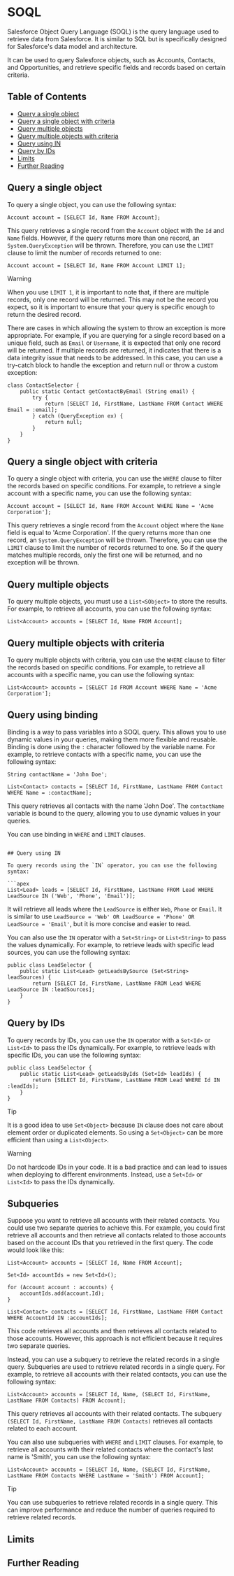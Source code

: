 # SOQL

Salesforce Object Query Language (SOQL) is the query language used to retrieve data from Salesforce. It is similar to SQL but is specifically designed for Salesforce's data model and architecture.

It can be used to query Salesforce objects, such as Accounts, Contacts, and Opportunities, and retrieve specific fields and records based on certain criteria.

## Table of Contents
  - [Query a single object](#query-a-single-object)
  - [Query a single object with criteria](#query-a-single-object-with-criteria)
  - [Query multiple objects](#query-multiple-objects)
  - [Query multiple objects with criteria](#query-multiple-objects-with-criteria)
  - [Query using IN](#query-using-in)
  - [Query by IDs](#query-by-ids)
  - [Limits](#limits)
  - [Further Reading](#further-reading)

## Query a single object

To query a single object, you can use the following syntax:

```apex
Account account = [SELECT Id, Name FROM Account];
```

This query retrieves a single record from the `Account` object with the `Id` and `Name` fields. However, if the query returns more than one record, an `System.QueryException` will be thrown. Therefore, you can use the `LIMIT` clause to limit the number of records returned to one:

```apex
Account account = [SELECT Id, Name FROM Account LIMIT 1];
```
> [!WARNING]
> When you use `LIMIT 1`, it is important to note that, if there are multiple records, only one record will be returned. This may not be the record you expect, so it is important to ensure that your query is specific enough to return the desired record.

There are cases in which allowing the system to throw an exception is more appropriate. For example, if you are querying for a single record based on a unique field, such as `Email` or `Username`, it is expected that only one record will be returned. If multiple records are returned, it indicates that there is a data integrity issue that needs to be addressed. In this case, you can use a try-catch block to handle the exception and return null or throw a custom exception:

```apex
class ContactSelector {
    public static Contact getContactByEmail (String email) {
        try {
            return [SELECT Id, FirstName, LastName FROM Contact WHERE Email = :email];
        } catch (QueryException ex) {
            return null;
        }
    }
}
```

## Query a single object with criteria

To query a single object with criteria, you can use the `WHERE` clause to filter the records based on specific conditions. For example, to retrieve a single account with a specific name, you can use the following syntax:

```apex
Account account = [SELECT Id, Name FROM Account WHERE Name = 'Acme Corporation'];
```

This query retrieves a single record from the `Account` object where the `Name` field is equal to 'Acme Corporation'. If the query returns more than one record, an `System.QueryException` will be thrown. Therefore, you can use the `LIMIT` clause to limit the number of records returned to one. So if the query matches multiple records, only the first one will be returned, and no exception will be thrown.

## Query multiple objects

To query multiple objects, you must use a `List<SObject>` to store the results. For example, to retrieve all accounts, you can use the following syntax:

```apex
List<Account> accounts = [SELECT Id, Name FROM Account];
```

## Query multiple objects with criteria
To query multiple objects with criteria, you can use the `WHERE` clause to filter the records based on specific conditions. For example, to retrieve all accounts with a specific name, you can use the following syntax:

```apex
List<Account> accounts = [SELECT Id FROM Account WHERE Name = 'Acme Corporation'];
```

## Query using binding

Binding is a way to pass variables into a SOQL query. This allows you to use dynamic values in your queries, making them more flexible and reusable. Binding is done using the `:` character followed by the variable name.
For example, to retrieve contacts with a specific name, you can use the following syntax:

```apex
String contactName = 'John Doe';

List<Contact> contacts = [SELECT Id, FirstName, LastName FROM Contact WHERE Name = :contactName];
```

This query retrieves all contacts with the name 'John Doe'. The `contactName` variable is bound to the query, allowing you to use dynamic values in your queries.

You can use binding in `WHERE` and `LIMIT` clauses.

```apex

## Query using IN

To query records using the `IN` operator, you can use the following syntax:

```apex
List<Lead> leads = [SELECT Id, FirstName, LastName FROM Lead WHERE LeadSource IN ('Web', 'Phone', 'Email')];
```

It will retrieve all leads where the `LeadSource` is either `Web`, `Phone` or `Email`. It is similar to use `LeadSource = 'Web' OR LeadSource = 'Phone' OR LeadSource = 'Email'`, but it is more concise and easier to read.

You can also use the `IN` operator with a `Set<String>` or `List<String>` to pass the values dynamically. For example, to retrieve leads with specific lead sources, you can use the following syntax:

```apex
public class LeadSelector {
    public static List<Lead> getLeadsBySource (Set<String> leadSources) {
        return [SELECT Id, FirstName, LastName FROM Lead WHERE LeadSource IN :leadSources];
    }
}
```

## Query by IDs

To query records by IDs, you can use the `IN` operator with a `Set<Id>` or `List<Id>` to pass the IDs dynamically. For example, to retrieve leads with specific IDs, you can use the following syntax:

```apex
public class LeadSelector {
    public static List<Lead> getLeadsByIds (Set<Id> leadIds) {
        return [SELECT Id, FirstName, LastName FROM Lead WHERE Id IN :leadIds];
    }
}
```

> [!TIP]
> It is a good idea to use `Set<Object>` because `IN` clause does not care about element order or duplicated elements. So using a `Set<Object>` can be more efficient than using a `List<Object>`.

> [!WARNING]
> Do not hardcode IDs in your code. It is a bad practice and can lead to issues when deploying to different environments. Instead, use a `Set<Id>` or `List<Id>` to pass the IDs dynamically.

## Subqueries

Suppose you want to retrieve all accounts with their related contacts. You could use two separate queries to achieve this. For example, you could first retrieve all accounts and then retrieve all contacts related to those accounts based on the account IDs that you retrieved in the first query. The code would look like this:

```apex
List<Account> accounts = [SELECT Id, Name FROM Account];

Set<Id> accountIds = new Set<Id>();

for (Account account : accounts) {
    accountIds.add(account.Id);
}

List<Contact> contacts = [SELECT Id, FirstName, LastName FROM Contact WHERE AccountId IN :accountIds];
```

This code retrieves all accounts and then retrieves all contacts related to those accounts. However, this approach is not efficient because it requires two separate queries.

Instead, you can use a subquery to retrieve the related records in a single query. Subqueries are used to retrieve related records in a single query. For example, to retrieve all accounts with their related contacts, you can use the following syntax:

```apex
List<Account> accounts = [SELECT Id, Name, (SELECT Id, FirstName, LastName FROM Contacts) FROM Account];
```
This query retrieves all accounts with their related contacts. The subquery `(SELECT Id, FirstName, LastName FROM Contacts)` retrieves all contacts related to each account.

You can also use subqueries with `WHERE` and `LIMIT` clauses. For example, to retrieve all accounts with their related contacts where the contact's last name is 'Smith', you can use the following syntax:

```apex
List<Account> accounts = [SELECT Id, Name, (SELECT Id, FirstName, LastName FROM Contacts WHERE LastName = 'Smith') FROM Account];
```

> [!TIP]
> You can use subqueries to retrieve related records in a single query. This can improve performance and reduce the number of queries required to retrieve related records.

## Limits

## Further Reading